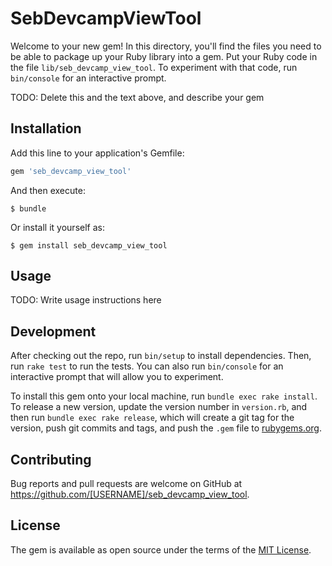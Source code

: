 # SebDevcampViewTool

Welcome to your new gem! In this directory, you'll find the files you need to be able to package up your Ruby library into a gem. Put your Ruby code in the file `lib/seb_devcamp_view_tool`. To experiment with that code, run `bin/console` for an interactive prompt.

TODO: Delete this and the text above, and describe your gem

## Installation

Add this line to your application's Gemfile:

```ruby
gem 'seb_devcamp_view_tool'
```

And then execute:

    $ bundle

Or install it yourself as:

    $ gem install seb_devcamp_view_tool

## Usage

TODO: Write usage instructions here

## Development

After checking out the repo, run `bin/setup` to install dependencies. Then, run `rake test` to run the tests. You can also run `bin/console` for an interactive prompt that will allow you to experiment.

To install this gem onto your local machine, run `bundle exec rake install`. To release a new version, update the version number in `version.rb`, and then run `bundle exec rake release`, which will create a git tag for the version, push git commits and tags, and push the `.gem` file to [rubygems.org](https://rubygems.org).

## Contributing

Bug reports and pull requests are welcome on GitHub at https://github.com/[USERNAME]/seb_devcamp_view_tool.

## License

The gem is available as open source under the terms of the [MIT License](https://opensource.org/licenses/MIT).
